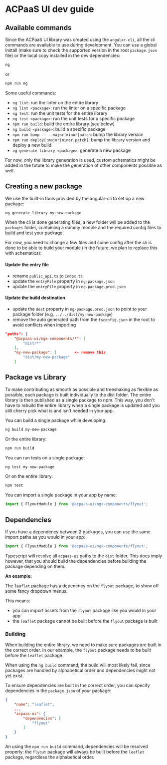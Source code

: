 # ACPaaS UI dev guide

## Available commands

Since the ACPaaS UI library was created using the `angular-cli`, all the cli commands are available to use during development. You can use a global install (make sure to check the supported version in the root `package.json` file) or the local copy installed in the dev dependencies:

```bash
ng
```
or
```bash
npm run ng
```

Some useful commands:

* `ng lint`: run the linter on the entire library
* `ng lint <package>`: run the linter on a specific package
* `ng test`: run the unit tests for the entire library
* `ng test <package>`: run the unit tests for a specific package
* `npm run build`: build the entire library (see below)
* `ng build <package>`: build a specific package
* `npm run bump -- --major|minor|patch`: bump the library version
* `npm run deploy[:major|minor|patch]`: bump the library version and deploy a new build
* `ng generate library <package>`: generate a new package

For now, only the library generation is used, custom schematics might be added in the future to make the generation of other components possible as well.

## Creating a new package

We use the built-in tools provided by the angular-cli to set up a new package:

```bash
ng generate library my-new-package
```

When the cli is done generating files, a new folder will be added to the `packages` folder, containing a dummy module and the required config files to build and test your package.

For now, you need to change a few files and some config after the cli is done to be able to build your module (in the future, we plan to replace this with schematics):

#### Update the entry file

* rename `public_api.ts` to `index.ts`
* update the `entryFile` property in `ng-package.json`
* update the `entryFile` property in `ng-package.prod.json`

#### Update the build destination

* update the `dest` property in `ng-package.prod.json` to point to your package folder (e.g. `../../dist/my-new-package`)
* remove the auto generated path from the `tsconfig.json` in the root to avoid conflicts when importing

```json
"paths": {
    "@acpaas-ui/ngx-components/*": [
        "dist/*"
    ],
    "my-new-package": [        <- remove this
        "dist/my-new-package"
    ]
```

## Package vs Library

To make contributing as smooth as possible and treeshaking as flexible as possible, each package is built individually to the dist folder. The entire library is then published as a single package to npm. This way, you don't have to rebuild the entire library when a single package is updated and you still cherry pick what is and isn't needed in your app.

You can build a single package while developing:

```bash
ng build my-new-package
```

Or the entire library:

```bash
npm run build
```

You can run tests on a single package:

```bash
ng test my-new-package
```

Or on the entire library:

```bash
npm test
```

You can import a single package in your app by name:

```typescript
import { FlyoutModule } from '@acpaas-ui/ngx-components/flyout';
```

## Dependencies

If you have a dependency between 2 packages, you can use the same import paths as you would in your app:

```typescript
import { FlyoutModule } from '@acpaas-ui/ngx-components/flyout';
```

Typescript will resolve all `acpaas-ui` paths to the `dist` folder. This does imply however, that you should build the dependencies before building the package depending on them.

**An example:**

The `leaflet` package has a depenency on the `flyout` package, to show off some fancy dropdown menus.

This means:

* you can import assets from the `flyout` package like you would in your app
* the `leaflet` package cannot be built before the `flyout` package is built

### Building

When building the entire library, we need to make sure packages are built in the correct order. In our example, the `flyout` package needs to be built before the `leaflet` package.

When using the `ng build` command, the build will most likely fail, since packages are handled by alphabetical order and dependencies might not yet exist.

To ensure dependencies are built in the correct order, you can specify dependencies in the `package.json` of your package:

```json
{
    "name": "leaflet",
    ...
    "acpaas-ui": {
        "dependencies": [
            "flyout"
        ]
    }
}
```

An using the `npm run build` command, dependencies will be resolved properly: the `flyout` package will always be built before the `leaflet` package, regardless the alphabetical order.